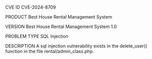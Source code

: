 CVE ID
CVE-2024-8709

PRODUCT
Best House Rental Management System

VERSION
Best House Rental Management System 1.0

PROBLEM TYPE
SQL Injection

DESCRIPTION
A sql injection vulnerability exists in the delete_user() function in the file rental/admin_class.php.
